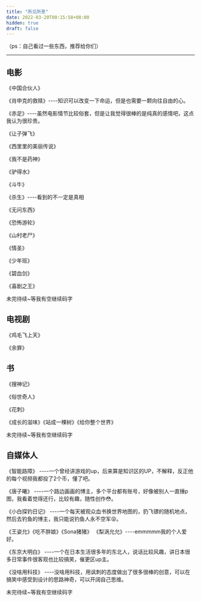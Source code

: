 ```yaml
---
title: "所见所思"
date: 2022-03-20T00:15:58+08:00
hidden: true
draft: false
---
```


（ps：自己看过一些东西，推荐给你们）

----

## **电影**

《中国合伙人》

《肖申克的救赎》----知识可以改变一下命运，但是也需要一颗向往自由的心。

《赤足》----虽然电影情节比较俗套，但是让我觉得很棒的是纯真的感情吧，这点我认为很珍贵。

《让子弹飞》

《西里里的美丽传说》

《我不是药神》

《驴得水》

《斗牛》

《杀生》----看到的不一定是真相

《无问东西》

《恐怖游轮》

《山村老尸》

《情圣》

《少年班》

《碧血剑》

《喜剧之王》

未完待续~等我有空继续码字

## 电视剧

《鸡毛飞上天》

《余罪》

## **书**

《搜神记》

《俗世奇人》

《花刺》

《成长的滋味》《站成一棵树》《给你整个世界》

未完待续~等我有空继续码字

## 自媒体人

《智能路障》 ----一个曾经讲游戏的up，后来算是知识区的UP，不解释，反正他的每个视频我都投了2个币，懂了吧。

《唐子曦》 ----一个路边画画的博主，多个平台都有账号，好像被别人一直捶p图，我看着觉得还行，比较有趣，随性创作😳。

《小白探钓日记》 ----一个每天被观众血书换世界地图的，扔飞镖的随机地点，然后去钓鱼的博主，我只能说钓鱼人永不空军😝。

《王姿允》《吃不胖娘》《Sona猪猪》 《梨涡允允》----emmmmm我的个人爱好。

《东京大明白》 ----一个在日本生活很多年的东北人，说话比较风趣，讲日本很多日常事件很客观也比较搞笑，催更区up主。

《没啥用科技》 ----没啥用科技，用讽刺的态度做出了很多很棒的创意，可以在搞笑中感受到设计的思路神奇，可以开阔自己思维。

未完待续~等我有空继续码字
